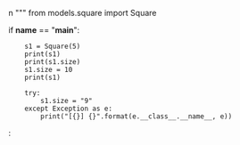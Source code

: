 n """
from models.square import Square

if __name__ == "__main__":

        s1 = Square(5)
        print(s1)
        print(s1.size)
        s1.size = 10
        print(s1)

        try:
            s1.size = "9"
        except Exception as e:
            print("[{}] {}".format(e.__class__.__name__, e))
:
